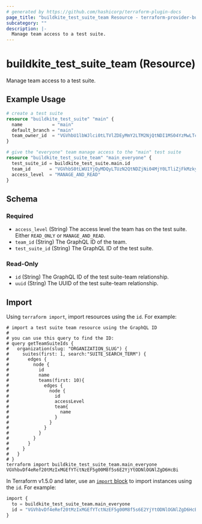 ```yaml
---
# generated by https://github.com/hashicorp/terraform-plugin-docs
page_title: "buildkite_test_suite_team Resource - terraform-provider-buildkite"
subcategory: ""
description: |-
  Manage team access to a test suite.
---
```


# buildkite_test_suite_team (Resource)

Manage team access to a test suite.

## Example Usage

```terraform
# create a test suite
resource "buildkite_test_suite" "main" {
  name           = "main"
  default_branch = "main"
  team_owner_id  = "VGVhbU1lbWJlci0tLTVlZDEyMmY2LTM2NjQtNDI1MS04YzMwLTc4NjRiMDdiZDQ4Zg=="
}

# give the "everyone" team manage access to the "main" test suite
resource "buildkite_test_suite_team" "main_everyone" {
  test_suite_id = buildkite_test_suite.main.id
  team_id       = "VGVhbS0tLWU1YjQyMDQyLTUzN2QtNDZjNi04MjY0LTliZjFkMzkyYjZkNQ=="
  access_level  = "MANAGE_AND_READ"
}
```

<!-- schema generated by tfplugindocs -->
## Schema

### Required

- `access_level` (String) The access level the team has on the test suite. Either `READ_ONLY` or `MANAGE_AND_READ`.
- `team_id` (String) The GraphQL ID of the team.
- `test_suite_id` (String) The GraphQL ID of the test suite.

### Read-Only

- `id` (String) The GraphQL ID of the test suite-team relationship.
- `uuid` (String) The UUID of the test suite-team relationship.

## Import

Using `terraform import`, import resources using the `id`. For example:
```shell
# import a test suite team resource using the GraphQL ID
#
# you can use this query to find the ID:
# query getTeamSuiteIds {
#   organization(slug: "ORGANIZATION_SLUG") {
#     suites(first: 1, search:"SUITE_SEARCH_TERM") {
#       edges {
#         node {
#           id
#           name
#           teams(first: 10){
#             edges {
#               node {
#                 id
#                 accessLevel
#                 team{
#                   name
#                 }
#               }
#             }
#           }
#         }
#       }
#     }
#   }
# }
terraform import buildkite_test_suite_team.main_everyone VGVhbvDf4eRef20tMzIxMGEfYTctNzEF5g00M8f5s6E2YjYtODNlOGNlZgD6HcBi
```

In Terraform v1.5.0 and later, use an [`import` block](https://developer.hashicorp.com/terraform/language/import) to import instances using the `id`. For example:
```terraform
import {
  to = buildkite_test_suite_team.main_everyone
  id = "VGVhbvDf4eRef20tMzIxMGEfYTctNzEF5g00M8f5s6E2YjYtODNlOGNlZgD6HcBi"
}
```
